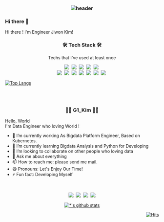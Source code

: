 <h3 align="center">

![header](https://capsule-render.vercel.app/api?type=waving&color=auto&height=300&section=header&text=G1's%20Porfolio&fontSize=90)
</h3>


### Hi there 👋

Hi there ! I'm Engineer Jiwon Kim!


<h3 align="center">🛠 Tech Stack 🛠</h3>

<p align="center"> Techs that I've used at least once </p>

<p align="center">
  <img src="https://img.shields.io/badge/Python-3766AB?style=flat-square&logo=Python&logoColor=white"/></a>&nbsp 
  <img src="https://img.shields.io/badge/Java-007396?style=flat-square&logo=Java&logoColor=white"/></a>&nbsp 
  <img src="https://img.shields.io/badge/C-A8B9CC?style=flat-square&logo=C&logoColor=white"/></a>&nbsp 
  <img src="https://img.shields.io/badge/Javascript-ffb13b?style=flat-square&logo=javascript&logoColor=white"/></a>&nbsp 
  <img src="https://img.shields.io/badge/css-1572B6?style=flat-square&logo=css3&logoColor=white"/></a>&nbsp 
  <br>
  <img src="https://img.shields.io/badge/Go-11B48A?style=flat-square&logo=Go&logoColor=white"/></a>&nbsp 
  <img src="https://img.shields.io/badge/SpringBoot-6DB33F?style=flat-square&logo=Spring&logoColor=white"/></a>&nbsp 
  <img src="https://img.shields.io/badge/Django-092E20?style=flat-square&logo=Django&logoColor=white"/></a>&nbsp 
  <img src="https://img.shields.io/badge/Mysql-E6B91E?style=flat-square&logo=MySql&logoColor=white"/></a>&nbsp 
  <img src="https://img.shields.io/badge/HyperledgerFabric-DB3552?style=flat-square&logo=Hulu&logoColor=white"/></a>&nbsp 
  <img src="https://img.shields.io/badge/aws-333664?style=flat-square&logo=amazon-aws&logoColor=white"/></a>&nbsp 
  <img src="https://img.shields.io/badge/elasticsearch-005571?style=flat-square&logo=elasticsearch&logoColor=white"/></a>&nbsp 
</p>

  <p align="center">
  
  [![Top Langs](https://github-readme-stats.vercel.app/api/top-langs/?username=goodday-g1)](https://github.com/goodday-g1/github-readme-stats)

 </p>



<br>
<br>


<h3 align="center"> 🙋‍♀️ G1_Kim 🙋‍♀️ </h3>

Hello, World  
I'm Data Engineer who loving World !

- 🔭 I’m currently working As Bigdata Platform Engineer, Based on Kubernetes.
- 🌱 I’m currently learning Bigdata Analysis and Python for Developing
- 👯 I’m looking to collaborate on other people who loving data
- 💬 Ask me about everything
- 📫 How to reach me: please send me mail.
- 😄 Pronouns: Let's Enjoy Our Time!
- ⚡ Fun fact: Developing Myself


<br>

<p align="center">
  <a href="https://g1-kim.tistory.com/"><img src="https://img.shields.io/badge/Tech%20Blog-11B48A?style=flat-square&logo=Tistory&logoColor=white&link=https://g1-kim.tistory.com/"/></a>&nbsp
  <a href="https://www.instagram.com/g1_kim"><img src="https://img.shields.io/badge/Instagram-E4405F?style=flat-square&logo=Instagram&logoColor=white&link=https://www.instagram.com/g1_kim"/></a>&nbsp
  <a href="mailto:jwdalnim@gmail.com"><img src="https://img.shields.io/badge/Gmail-d14836?style=flat-square&logo=Gmail&logoColor=white&link=jwdalnim@gmail.com"/></a>&nbsp
  <a href="https://www.linkedin.com/in/jiwon-kim-73816b203/"><img src="https://img.shields.io/badge/-LinkedIn-blue?style=flat&logo=Linkedin&logoColor=white&link=https://www.linkedin.com/in/jiwon-kim-73816b203"/></a>
</p>

  <div align=center>
  
  [![*'s github stats](https://github-readme-stats.vercel.app/api?username=goodday-g1&show_icon=true)](https://github.com/goodday-g1)
  </div>
    <div align=right>
	
  [![Hits](https://hits.seeyoufarm.com/api/count/incr/badge.svg?url=https%3A%2F%2Fgithub.com%2Fgoodday-g1)](https://github.com/goodday-g1) 
  </div>
